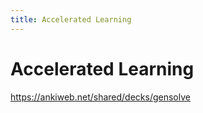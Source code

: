 ```yaml
---
title: Accelerated Learning
---
```


# Accelerated Learning

https://ankiweb.net/shared/decks/gensolve
